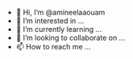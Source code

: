 - 👋 Hi, I’m @amineelaaouam
- 👀 I’m interested in ...
- 🌱 I’m currently learning ...
- 💞️ I’m looking to collaborate on ...
- 📫 How to reach me ...

<!---
amineelaaouam/amineelaaouam is a ✨ special ✨ repository because its `README.md` (this file) appears on your GitHub profile.
You can click the Preview link to take a look at your changes.
--->

